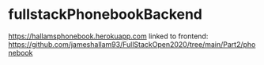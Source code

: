 # fullstackPhonebookBackend
https://hallamsphonebook.herokuapp.com
linked to frontend: https://github.com/jameshallam93/FullStackOpen2020/tree/main/Part2/phonebook

